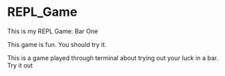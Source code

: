 # REPL_Game
This is my REPL Game: Bar One

This game is fun. You should try it. 

<!--Daniel's explanation for Fork and Clone-->

This is a game played through terminal about trying out your luck in a bar. Try it out